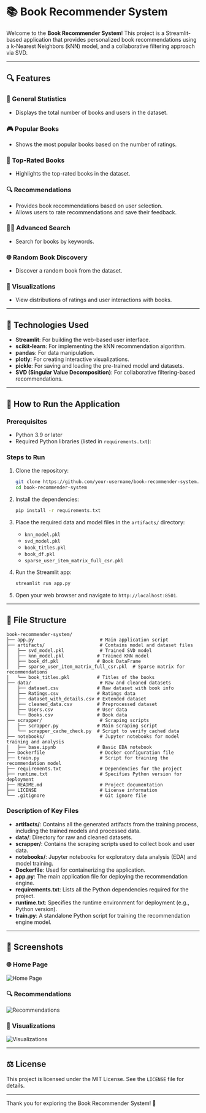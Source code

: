 # 📚 Book Recommender System

Welcome to the **Book Recommender System**! This project is a Streamlit-based application that provides personalized book recommendations using a k-Nearest Neighbors (kNN) model, and a collaborative filtering approach via SVD.

---

## 🔍 Features

### 🔢 General Statistics
- Displays the total number of books and users in the dataset.

### 🎮 Popular Books
- Shows the most popular books based on the number of ratings.

### 🌟 Top-Rated Books
- Highlights the top-rated books in the dataset.

### 🔍 Recommendations
- Provides book recommendations based on user selection.
- Allows users to rate recommendations and save their feedback.

### 🕵️‍♂️ Advanced Search
- Search for books by keywords.

### 🌐 Random Book Discovery
- Discover a random book from the dataset.

### 🎨 Visualizations
- View distributions of ratings and user interactions with books.

---

## 💪 Technologies Used

- **Streamlit**: For building the web-based user interface.
- **scikit-learn**: For implementing the kNN recommendation algorithm.
- **pandas**: For data manipulation.
- **plotly**: For creating interactive visualizations.
- **pickle**: For saving and loading the pre-trained model and datasets.
- **SVD (Singular Value Decomposition)**: For collaborative filtering-based recommendations.

---

## 🚀 How to Run the Application

### Prerequisites

- Python 3.9 or later
- Required Python libraries (listed in `requirements.txt`):

### Steps to Run

1. Clone the repository:
   ```bash
   git clone https://github.com/your-username/book-recommender-system.git
   cd book-recommender-system
   ```

2. Install the dependencies:
   ```bash
   pip install -r requirements.txt
   ```

3. Place the required data and model files in the `artifacts/` directory:
   - `knn_model.pkl`
   - `svd_model.pkl`
   - `book_titles.pkl`
   - `book_df.pkl`
   - `sparse_user_item_matrix_full_csr.pkl`

4. Run the Streamlit app:
   ```bash
   streamlit run app.py
   ```

5. Open your web browser and navigate to `http://localhost:8501`.

---

## 🌄 File Structure

```
book-recommender-system/
├── app.py                        # Main application script
├── artifacts/                    # Contains model and dataset files
│   ├── svd_model.pkl             # Trained SVD model
│   ├── knn_model.pkl            # Trained KNN model
│   ├── book_df.pkl              # Book DataFrame
│   ├── sparse_user_item_matrix_full_csr.pkl  # Sparse matrix for recommendations
│   └── book_titles.pkl          # Titles of the books
├── data/                         # Raw and cleaned datasets
│   ├── dataset.csv              # Raw dataset with book info
│   ├── Ratings.csv              # Ratings data
│   ├── dataset_with_details.csv # Extended dataset
│   ├── cleaned_data.csv         # Preprocessed dataset
│   ├── Users.csv                # User data
│   └── Books.csv                # Book data
├── scrapper/                     # Scraping scripts
│   ├── scrapper.py              # Main scraping script
│   └── scrapper_cache_check.py  # Script to verify cached data
├── notebooks/                    # Jupyter notebooks for model training and analysis
│   ├── base.ipynb               # Basic EDA notebook
├── Dockerfile                    # Docker configuration file
├── train.py                      # Script for training the recommendation model
├── requirements.txt              # Dependencies for the project
├── runtime.txt                   # Specifies Python version for deployment
├── README.md                     # Project documentation
├── LICENSE                       # License information
└── .gitignore                    # Git ignore file
```

### Description of Key Files

- **artifacts/**: Contains all the generated artifacts from the training process, including the trained models and processed data.
- **data/**: Directory for raw and cleaned datasets.
- **scrapper/**: Contains the scraping scripts used to collect book and user data.
- **notebooks/**: Jupyter notebooks for exploratory data analysis (EDA) and model training.
- **Dockerfile**: Used for containerizing the application.
- **app.py**: The main application file for deploying the recommendation engine.
- **requirements.txt**: Lists all the Python dependencies required for the project.
- **runtime.txt**: Specifies the runtime environment for deployment (e.g., Python version).
- **train.py**: A standalone Python script for training the recommendation engine model.

---

## 🎨 Screenshots

### 🌐 Home Page
![Home Page](https://via.placeholder.com/600x300)

### 🔍 Recommendations
![Recommendations](https://via.placeholder.com/600x300)

### 🎨 Visualizations
![Visualizations](https://via.placeholder.com/600x300)

---

## ⚖️ License

This project is licensed under the MIT License. See the `LICENSE` file for details.

---

Thank you for exploring the Book Recommender System! 🚀